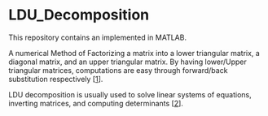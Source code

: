 # LDU_Decomposition

This repository contains an  implemented in MATLAB.

A numerical Method of Factorizing a matrix into a lower triangular matrix, a diagonal matrix, and an upper triangular matrix. By having lower/Upper triangular matrices, computations are easy through forward/back substitution respectively [[1](https://en.wikipedia.org/wiki/Triangular_matrix#Forward_and_back_substitution)].

LDU decomposition is usually used to solve linear systems of equations, inverting matrices, and computing determinants [[2](https://en.wikipedia.org/wiki/LU_decomposition#Applications)].

